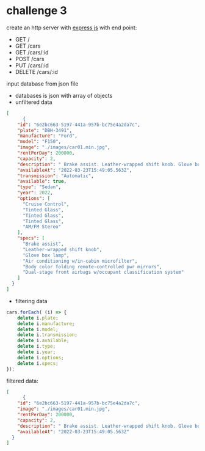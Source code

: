 # challenge 3

create an http server with [express js](https://expressjs.com/) with end point:
- GET /
- GET /cars
- GET /cars/:id
- POST /cars
- PUT /cars/:id
- DELETE /cars/:id

input database from json file

- databases is json with array of objects
- unfiltered data
``` JSON
[
      {
    "id": "6e2bc663-5197-441a-957b-bc75e4a2da7c",
    "plate": "DBH-3491",
    "manufacture": "Ford",
    "model": "F150",
    "image": "./images/car01.min.jpg",
    "rentPerDay": 200000,
    "capacity": 2,
    "description": " Brake assist. Leather-wrapped shift knob. Glove box lamp. Air conditioning w/in-cabin microfilter.",
    "availableAt": "2022-03-23T15:49:05.563Z",
    "transmission": "Automatic",
    "available": true,
    "type": "Sedan",
    "year": 2022,
    "options": [
      "Cruise Control",
      "Tinted Glass",
      "Tinted Glass",
      "Tinted Glass",
      "AM/FM Stereo"
    ],
    "specs": [
      "Brake assist",
      "Leather-wrapped shift knob",
      "Glove box lamp",
      "Air conditioning w/in-cabin microfilter",
      "Body color folding remote-controlled pwr mirrors",
      "Dual-stage front airbags w/occupant classification system"
    ]
  }
]
```

- filtering data
``` JavaScript
cars.forEach( (i) => {
    delete i.plate;
    delete i.manufacture;
    delete i.model;
    delete i.transmission;
    delete i.available;
    delete i.type;
    delete i.year;
    delete i.options;
    delete i.specs;
});

```

filtered data:
``` JSON
[
      {
    "id": "6e2bc663-5197-441a-957b-bc75e4a2da7c",
    "image": "./images/car01.min.jpg",
    "rentPerDay": 200000,
    "capacity": 2,
    "description": " Brake assist. Leather-wrapped shift knob. Glove box lamp. Air conditioning w/in-cabin microfilter.",
    "availableAt": "2022-03-23T15:49:05.563Z"
  }
]
```

